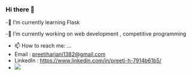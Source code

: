 ### Hi there 👋

<!--
**preeti1382/preeti1382** is a ✨ _special_ ✨ repository because its `README.md` (this file) appears on your GitHub profile.

Here are some ideas to get you started:

- 🔭 I’m currently working on ...
- 🌱 I’m currently learning ...
- 👯 I’m looking to collaborate on ...
- 🤔 I’m looking for help with ...
- 💬 Ask me about ...
- 📫 How to reach me: ...
- 😄 Pronouns: ...
- ⚡ Fun fact: ...
 
 -->-🌱 I’m currently learning  Flask
 -🔭 I’m currently working on web development , competitive programming
 - 📫 How to reach me: ...
 - Email : preetiharjani1382@gmail.com
 - LinkedIn : https://www.linkedin.com/in/preeti-h-7914b61b5/
 - ![](https://komarev.com/ghpvc/?username=preeti1382&color=orange)

 

